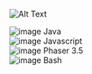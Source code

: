 ![Alt Text](https://media.giphy.com/media/XBXTokrFRFbBQBaIMl/giphy.gif)


![image](https://user-images.githubusercontent.com/69459954/164382017-d291d03a-96dc-4cff-b82c-3c2c591fb420.png) Java  
![image](https://user-images.githubusercontent.com/69459954/164381940-0eca171b-12a5-4ec2-a9d3-d8be21cf63eb.png) Javascript  
![image](https://user-images.githubusercontent.com/69459954/164381832-dc31c8b3-b390-46f4-ad7f-6f7dd1ca5f3c.png) Phaser 3.5  
![image](https://user-images.githubusercontent.com/69459954/164381972-cbca590f-87a1-4e04-8a67-f8e1054ecb7b.png) Bash  

